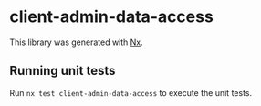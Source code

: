# client-admin-data-access

This library was generated with [Nx](https://nx.dev).

## Running unit tests

Run `nx test client-admin-data-access` to execute the unit tests.
